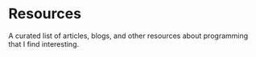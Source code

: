 # Resources

A curated list of articles, blogs, and other resources about programming that I find interesting.

